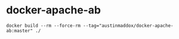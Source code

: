 # docker-apache-ab

```shell
docker build --rm --force-rm --tag="austinmaddox/docker-apache-ab:master" ./
```
